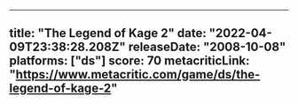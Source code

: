 
---
title: "The Legend of Kage 2"
date: "2022-04-09T23:38:28.208Z"
releaseDate: "2008-10-08"
platforms: ["ds"]
score: 70
metacriticLink: "https://www.metacritic.com/game/ds/the-legend-of-kage-2"
---
